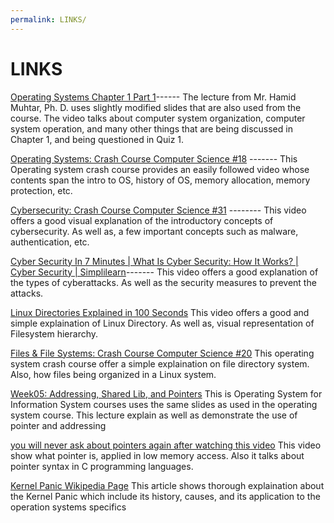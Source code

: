 ```yaml
---
permalink: LINKS/ 
---
```


# LINKS

[Operating Systems Chapter 1 Part 1](https://youtu.be/Z6w6JowO5Fw?si=QZyJH8K5oN9EY3vo)------
The lecture from Mr. Hamid Muhtar, Ph. D. uses slightly modified slides that are also used from the course. The video talks about computer system organization, computer system operation, and many other things that are being discussed in Chapter 1, and being questioned in Quiz 1. 

[Operating Systems: Crash Course Computer Science #18](https://www.youtube.com/watch?v=26QPDBe-NB8) -------
This Operating system crash course provides an easily followed video whose contents span the intro to OS, history of OS, memory allocation, memory protection, etc.

[Cybersecurity: Crash Course Computer Science #31](https://youtu.be/bPVaOlJ6ln0?si=Gsom-8M9Cgd25wpC) --------
This video offers a good visual explanation of the introductory concepts of cybersecurity. As well as, a few important concepts such as malware, authentication, etc. 

[Cyber Security In 7 Minutes | What Is Cyber Security: How It Works? | Cyber Security | Simplilearn](https://www.youtube.com/watch?v=inWWhr5tnEA&t=22s)-------
This video offers a good explanation of the types of cyberattacks. As well as the security measures to prevent the attacks. 

[Linux Directories Explained in 100 Seconds](https://www.youtube.com/watch?v=42iQKuQodW4)
This video offers a good and simple explaination of Linux Directory. As well as, visual representation of Filesystem hierarchy. 

[Files & File Systems: Crash Course Computer Science #20](https://www.youtube.com/watch?v=HbgzrKJvDRw)
This operating system crash course offer a simple explaination on file directory system. Also, how files being organized in a Linux system. 

[Week05: Addressing, Shared Lib, and Pointers](https://www.youtube.com/watch?v=aQgyZGd1MhY)
This is Operating System for Information System courses uses the same slides as used in the operating system course. This lecture explain as well as demonstrate the use of pointer and addressing

[you will never ask about pointers again after watching this video](https://www.youtube.com/watch?v=2ybLD6_2gKM)
This video show what pointer is, applied in low memory access. Also it talks about pointer syntax in C programming languages. 

[Kernel Panic Wikipedia Page](https://en.wikipedia.org/wiki/Kernel_panic)
This article shows thorough explaination about the Kernel Panic which include its history, causes, and its application to the operation systems specifics
